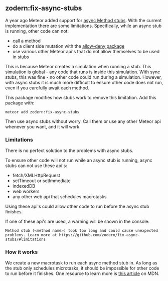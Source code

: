 ## zodern:fix-async-stubs

A year ago Meteor added support for [async Method stubs](https://guide.meteor.com/2.8-migration.html#callasync). With the current implementation there are some limitations. Specifically, while an async stub is running, other code can not:

- call a method
- do a client side mutation with the [allow-deny package](https://docs.meteor.com/api/collections#Mongo-Collection-allow)
- use various other Meteor api's that do not allow themselves to be used in stubs

This is because Meteor creates a simulation when running a stub. This simulation is global - any code that runs is inside this simulation. With sync stubs, this was fine - no other code could run during a simulation. However, with async stubs it is much more difficult to ensure other code does not run, even if you carefully await each method.

This package modifies how stubs work to remove this limitation. Add this package with:
```
meteor add zodern:fix-async-stubs
```

Then use async stubs without worry. Call them or use any other Meteor api whenever you want, and it will work.

### Limitations

There is no perfect solution to the problems with async stubs.

To ensure other code will not run while an async stub is running, async stubs can not use these api's:
- fetch/XMLHttpRequest
- setTimeout or setImmediate
- indexedDB
- web workers
- any other web api that schedules macrotasks

Using these api's could allow other code to run before the async stub finishes.

If one of these api's are used, a warning will be shown in the console:
```
Method stub (<method name>) took too long and could cause unexpected problems. Learn more at https://github.com/zodern/fix-async-stubs/#limitations
```

### How it works

We create a new macrotask to run each async method stub in. As long as the stub only schedules microtasks, it should be impossible for other code to run before it finishes. One resource to learn more is [this article](https://developer.mozilla.org/en-US/docs/Web/API/HTML_DOM_API/Microtask_guide/In_depth) on MDN.

